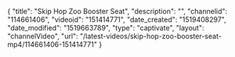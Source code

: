 {
    "title": "Skip Hop Zoo Booster Seat",
    "description": "",
    "channelid": "114661406",
    "videoid": "151414771",
    "date_created": "1519408297",
    "date_modified": "1519663789",
    "type": "captivate",
    "layout": "channelVideo",
    "url": "\/latest-videos\/skip-hop-zoo-booster-seat-mp4\/114661406-151414771"
}